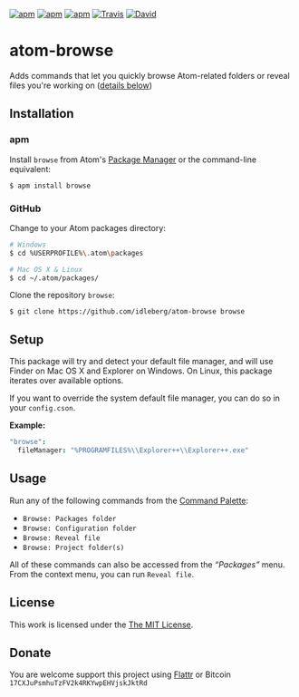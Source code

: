 [![apm](https://img.shields.io/apm/l/browse.svg?style=flat-square)](https://atom.io/packages/browse)
[![apm](https://img.shields.io/apm/v/browse.svg?style=flat-square)](https://atom.io/packages/browse)
[![apm](https://img.shields.io/apm/dm/browse.svg?style=flat-square)](https://atom.io/packages/browse)
[![Travis](https://img.shields.io/travis/idleberg/atom-browse.svg?style=flat-square)](https://travis-ci.org/idleberg/atom-browse)
[![David](https://img.shields.io/david/dev/idleberg/atom-browse.svg?style=flat-square)](https://david-dm.org/idleberg/atom-browse#info=dependencies)

# atom-browse

Adds commands that let you quickly browse Atom-related folders or reveal files you're working on ([details below](#usage))

## Installation

### apm

Install `browse` from Atom's [Package Manager](http://flight-manual.atom.io/using-atom/sections/atom-packages/) or the command-line equivalent:

`$ apm install browse`

### GitHub

Change to your Atom packages directory:

```bash
# Windows
$ cd %USERPROFILE%\.atom\packages

# Mac OS X & Linux
$ cd ~/.atom/packages/
```

Clone the repository `browse`:

`$ git clone https://github.com/idleberg/atom-browse browse`

## Setup

This package will try and detect your default file manager, and will use Finder on Mac OS X and Explorer on Windows. On Linux, this package iterates over available options.

If you want to override the system default file manager, you can do so in your `config.cson`.

**Example:**

```cson
"browse":
  fileManager: "%PROGRAMFILES%\\Explorer++\\Explorer++.exe"
```

## Usage

Run any of the following commands from the [Command Palette](https://atom.io/docs/latest/getting-started-atom-basics#command-palette):

* `Browse: Packages folder`
* `Browse: Configuration folder`
* `Browse: Reveal file`
* `Browse: Project folder(s)`

All of these commands can also be accessed from the *“Packages”* menu. From the context menu, you can run `Reveal file`.

## License

This work is licensed under the [The MIT License](LICENSE.md).

## Donate

You are welcome support this project using [Flattr](https://flattr.com/submit/auto?user_id=idleberg&url=https://github.com/idleberg/atom-browse) or Bitcoin `17CXJuPsmhuTzFV2k4RKYwpEHVjskJktRd`
